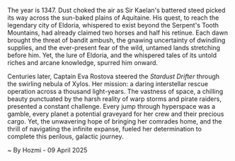 
The year is 1347.  Dust choked the air as Sir Kaelan's battered steed picked its way across the sun-baked plains of Aquitaine.  His quest, to reach the legendary city of Eldoria, whispered to exist beyond the Serpent's Tooth Mountains, had already claimed two horses and half his retinue.  Each dawn brought the threat of bandit ambush, the gnawing uncertainty of dwindling supplies, and the ever-present fear of the wild, untamed lands stretching before him.  Yet, the lure of Eldoria, and the whispered tales of its untold riches and arcane knowledge, spurred him onward.

Centuries later, Captain Eva Rostova steered the *Stardust Drifter* through the swirling nebula of Xylos.  Her mission: a daring interstellar rescue operation across a thousand light-years.  The vastness of space, a chilling beauty punctuated by the harsh reality of warp storms and pirate raiders, presented a constant challenge.  Every jump through hyperspace was a gamble, every planet a potential graveyard for her crew and their precious cargo.  Yet, the unwavering hope of bringing her comrades home, and the thrill of navigating the infinite expanse, fueled her determination to complete this perilous, galactic journey.

~ By Hozmi - 09 April 2025

